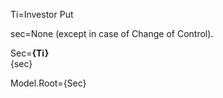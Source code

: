 Ti=Investor Put

sec=None (except in case of Change of Control).

Sec=<b>{Ti}</b><br>{sec}

Model.Root={Sec}
